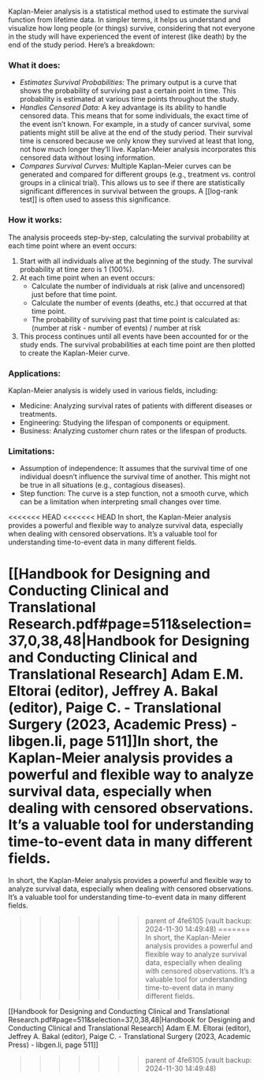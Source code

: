 Kaplan-Meier analysis is a statistical method used to estimate the survival function from lifetime data.  In simpler terms, it helps us understand and visualize how long people (or things) survive, considering that not everyone in the study will have experienced the event of interest (like death) by the end of the study period.
Here’s a breakdown:

### What it does:
-	*Estimates Survival Probabilities:*  The primary output is a curve that shows the probability of surviving past a certain point in time.  This probability is estimated at various time points throughout the study.
-	*Handles Censored Data:*  A key advantage is its ability to handle censored data.  This means that for some individuals, the exact time of the event isn’t known.  For example, in a study of cancer survival, some patients might still be alive at the end of the study period.  Their survival time is censored because we only know they survived at least that long, not how much longer they’ll live.  Kaplan-Meier analysis incorporates this censored data without losing information.
-	*Compares Survival Curves:*  Multiple Kaplan-Meier curves can be generated and compared for different groups (e.g., treatment vs. control groups in a clinical trial). This allows us to see if there are statistically significant differences in survival between the groups.  A [[log-rank test]] is often used to assess this significance.

### How it works:
The analysis proceeds step-by-step, calculating the survival probability at each time point where an event occurs:
1.	Start with all individuals alive at the beginning of the study. The survival probability at time zero is 1 (100%).
2.	At each time point when an event occurs:
	- Calculate the number of individuals at risk (alive and uncensored) just before that time point.
	- Calculate the number of events (deaths, etc.) that occurred at that time point.
	- The probability of surviving past that time point is calculated as:  ⁠(number at risk - number of events) / number at risk
3.	This process continues until all events have been accounted for or the study ends. The survival probabilities at each time point are then plotted to create the Kaplan-Meier curve.

### Applications:
Kaplan-Meier analysis is widely used in various fields, including:
- Medicine: Analyzing survival rates of patients with different diseases or treatments.
- Engineering: Studying the lifespan of components or equipment.
- Business: Analyzing customer churn rates or the lifespan of products.

### Limitations:
- Assumption of independence:  It assumes that the survival time of one individual doesn’t influence the survival time of another. This might not be true in all situations (e.g., contagious diseases).
- Step function: The curve is a step function, not a smooth curve, which can be a limitation when interpreting small changes over time.

<<<<<<< HEAD
<<<<<<< HEAD
In short, the Kaplan-Meier analysis provides a powerful and flexible way to analyze survival data, especially when dealing with censored observations.  It’s a valuable tool for understanding time-to-event data in many different fields.

[[Handbook for Designing and Conducting Clinical and Translational Research.pdf#page=511&selection=37,0,38,48|Handbook for Designing and Conducting Clinical and Translational Research] Adam E.M. Eltorai (editor), Jeffrey A. Bakal (editor), Paige C. - Translational Surgery (2023, Academic Press) - libgen.li, page 511]]In short, the Kaplan-Meier analysis provides a powerful and flexible way to analyze survival data, especially when dealing with censored observations.  It’s a valuable tool for understanding time-to-event data in many different fields.
=======
In short, the Kaplan-Meier analysis provides a powerful and flexible way to analyze survival data, especially when dealing with censored observations.  It’s a valuable tool for understanding time-to-event data in many different fields.
>>>>>>> parent of 4fe6105 (vault backup: 2024-11-30 14:49:48)
=======
In short, the Kaplan-Meier analysis provides a powerful and flexible way to analyze survival data, especially when dealing with censored observations.  It’s a valuable tool for understanding time-to-event data in many different fields.

[[Handbook for Designing and Conducting Clinical and Translational Research.pdf#page=511&selection=37,0,38,48|Handbook for Designing and Conducting Clinical and Translational Research] Adam E.M. Eltorai (editor), Jeffrey A. Bakal (editor), Paige C. - Translational Surgery (2023, Academic Press) - libgen.li, page 511]]
>>>>>>> parent of 4fe6105 (vault backup: 2024-11-30 14:49:48)

